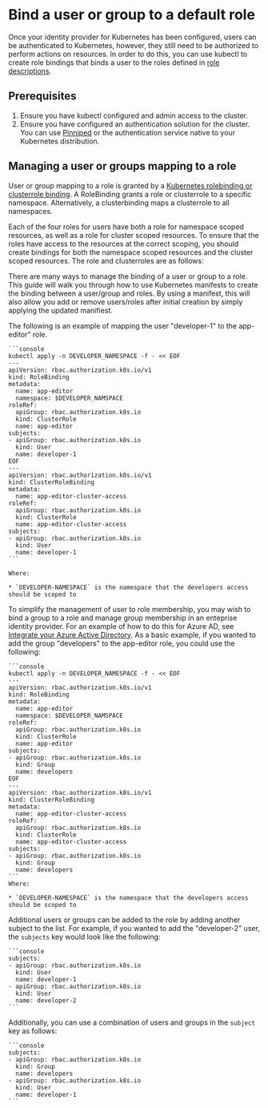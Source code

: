 # Bind a user or group to a default role

Once your identity provider for Kubernetes has been configured, users can be authenticated to Kubernetes, however, they still need to be authorized to perform actions on resources.  In order to do this, you can use kubectl to create role bindings that binds a user to the roles defined in [role descriptions](role-descriptions.hbs.md).

## <a id="prereqs"></a> Prerequisites

1. Ensure you have kubectl configured and admin access to the cluster.
1. Ensure you have configured an authentication solution for the cluster.
You can use [Pinniped](https://pinniped.dev/) or the authentication service native to your Kubernetes distribution.

## <a id="Managing-user-group-to-role"></a> Managing a user or groups mapping to a role

User or group mapping to a role is granted by a [Kubernetes rolebinding or clusterrole binding](https://kubernetes.io/docs/reference/access-authn-authz/rbac/#rolebinding-and-clusterrolebinding).  A RoleBinding grants a role or clusterrole to a specific namespace.  Alternatively, a clusterbinding maps a clusterrole to all namespaces.

Each of the four roles for users have both a role for namespace scoped resources, as well as a role for cluster scoped resources.  To ensure that the roles have access to the resources at the correct scoping, you should create bindings for both the namespace scoped resources and the cluster scoped resources.  The role and clusterroles are as follows:


There are many ways to manage the binding of a user or group to a role.  This guide will walk you through how to use Kubernetes manifests to create the binding between a user/group and roles.  By using a manifest, this will also allow you add or remove users/roles after initial creation by simply applying the updated manifiest.

The following is an example of mapping the user "developer-1" to the app-editor" role.

    ```console
    kubectl apply -n DEVELOPER_NAMESPACE -f - << EOF
    ---
    apiVersion: rbac.authorization.k8s.io/v1
    kind: RoleBinding
    metadata:
      name: app-editor
      namespace: $DEVELOPER_NAMSPACE
    roleRef:
      apiGroup: rbac.authorization.k8s.io
      kind: ClusterRole
      name: app-editor
    subjects:
    - apiGroup: rbac.authorization.k8s.io
      kind: User
      name: developer-1
    EOF
    ---
    apiVersion: rbac.authorization.k8s.io/v1
    kind: ClusterRoleBinding
    metadata:
      name: app-editor-cluster-access
    roleRef:
      apiGroup: rbac.authorization.k8s.io
      kind: ClusterRole
      name: app-editor-cluster-access
    subjects:
    - apiGroup: rbac.authorization.k8s.io
      kind: User
      name: developer-1
    ```

    Where:

    * `DEVELOPER-NAMESPACE` is the namespace that the developers access should be scoped to

To simplify the management of user to role membership, you may wish to bind a group to a role and manage group membership in an enteprise identity provider.  For an example of how to do this for Azure AD, see [Integrate your Azure Active Directory](./azure-ad.hbs.md).  As a basic example, if you wanted to add the group "developers" to the app-editor role, you could use the following:

    ```console
    kubectl apply -n DEVELOPER_NAMESPACE -f - << EOF
    ---
    apiVersion: rbac.authorization.k8s.io/v1
    kind: RoleBinding
    metadata:
      name: app-editor
      namespace: $DEVELOPER_NAMSPACE
    roleRef:
      apiGroup: rbac.authorization.k8s.io
      kind: ClusterRole
      name: app-editor
    subjects:
    - apiGroup: rbac.authorization.k8s.io
      kind: Group
      name: developers
    EOF
    ---
    apiVersion: rbac.authorization.k8s.io/v1
    kind: ClusterRoleBinding
    metadata:
      name: app-editor-cluster-access
    roleRef:
      apiGroup: rbac.authorization.k8s.io
      kind: ClusterRole
      name: app-editor-cluster-access
    subjects:
    - apiGroup: rbac.authorization.k8s.io
      kind: Group
      name: developers
    ```
    Where:

    * `DEVELOPER-NAMESPACE` is the namespace that the developers access should be scoped to

Additional users or groups can be added to the role by adding another subject to the list.  For example, if you wanted to add the "developer-2" user, the `subjects` key would look like the following:

    ```console
    subjects:
    - apiGroup: rbac.authorization.k8s.io
      kind: User
      name: developer-1
    - apiGroup: rbac.authorization.k8s.io
      kind: User
      name: developer-2
    ```

Additionally, you can use a combination of users and groups in the `subject` key as follows:

    ```console
    subjects:
    - apiGroup: rbac.authorization.k8s.io
      kind: Group
      name: developers
    - apiGroup: rbac.authorization.k8s.io
      kind: User
      name: developer-1
    ```